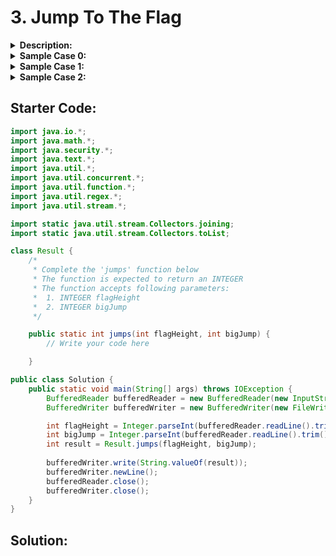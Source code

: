  # 3. Jump To The Flag

<details>
<summary><b>Description:</b></summary><br/>

There are _2_ types of jumps:
1. A jump of height _1_.
2. A jump of height _bigJump_.

Determine the minimum number of jumps it will take the climber to reach the flag's exact height.

**Example**:
```java
flagHeight = 8
bigJump = 3
```
The climber starts at height _0_, takes two jumps of height _bigJump_ and two of height _1_ to reach exactly _8_ units in _4_ jumps.

**Function Description**:

Complete the function _jumps_ in the editor below.

_jumps_ has the following parameter(s):
- `int flagHeight`:  an integer, the flag height
- `int bigJump`: an integer, the height of the second type of jump

**Returns**:
>_int:_ an integer, the minimum number of jumps necessary

**Constraints**:
```java
1 ≤ bigJump, flagHeight ≤ 109
```
**Input Format for Custom Testing**:
Input from stdin will be processed as follows and passed to the function:
- The first line contains an integer _flagHeight_.
- The second line contains an integer _bigJump_.

</details>


<details>
<summary><b>Sample Case 0:</b></summary><br/>

**Sample Input**:<br/>

| STDIN   |      Function      |
| ----------- | -------------------- |
| 3             |  flagHeight = 3 |
| 1             |  bigJump = 1    |

**Sample Output**:
```java
3
```

**Explanation**:
>The climber can only jump _1_ unit or _bigJump_ units. With _bigJump = 1_, the climber can only make _1_-unit jumps. It will take _3_ jumps to reach the flag.
</details>

<details>
<summary><b>Sample Case 1:</b></summary><br/>

**Sample Input**:<br/>

| STDIN   |      Function      |
| ----------- | -------------------- |
| 3             |  flagHeight = 3 |
| 2             |  bigJump = 2    |

**Sample Output**:
```java
2
```

**Explanation**:
>The climber will jump _bigJump = 2_ units and then _1_ unit to reach the flag with _2_ jumps. 
</details>

<details>
<summary><b>Sample Case 2:</b></summary><br/>

**Sample Input**:<br/>

| STDIN   |      Function      |
| ----------- | -------------------- |
| 3             |  flagHeight = 3 |
| 3             |  bigJump = 3    |

**Sample Output**:
```java
1
```

**Explanation**:
> The climber will make _1_ jump _bigJump = 3_ units up the wall to reach the flag.
</details>


## Starter Code:
```java
import java.io.*;
import java.math.*;
import java.security.*;
import java.text.*;
import java.util.*;
import java.util.concurrent.*;
import java.util.function.*;
import java.util.regex.*;
import java.util.stream.*;

import static java.util.stream.Collectors.joining;
import static java.util.stream.Collectors.toList;

class Result {
    /*
     * Complete the 'jumps' function below
     * The function is expected to return an INTEGER
     * The function accepts following parameters:
     *  1. INTEGER flagHeight
     *  2. INTEGER bigJump
     */

    public static int jumps(int flagHeight, int bigJump) {
        // Write your code here

    }

public class Solution {
    public static void main(String[] args) throws IOException {
        BufferedReader bufferedReader = new BufferedReader(new InputStreamReader(System.in));
        BufferedWriter bufferedWriter = new BufferedWriter(new FileWriter(System.getenv("OUTPUT_PATH")));

        int flagHeight = Integer.parseInt(bufferedReader.readLine().trim());
        int bigJump = Integer.parseInt(bufferedReader.readLine().trim());
        int result = Result.jumps(flagHeight, bigJump);
        
        bufferedWriter.write(String.valueOf(result));
        bufferedWriter.newLine();
        bufferedReader.close();
        bufferedWriter.close();
    }
}
```

## Solution:

